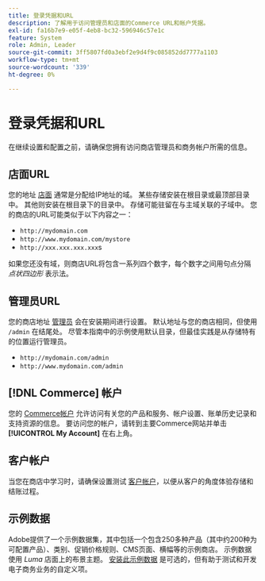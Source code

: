 ```yaml
---
title: 登录凭据和URL
description: 了解用于访问管理员和店面的Commerce URL和帐户凭据。
exl-id: fa16b7e9-e05f-4eb8-bc32-596946c57e1c
feature: System
role: Admin, Leader
source-git-commit: 3ff5807fd0a3ebf2e9d4f9c085852dd7777a1103
workflow-type: tm+mt
source-wordcount: '339'
ht-degree: 0%

---
```


# 登录凭据和URL

在继续设置和配置之前，请确保您拥有访问商店管理员和商务帐户所需的信息。

## 店面URL

您的地址 [店面](storefront.md) 通常是分配给IP地址的域。 某些存储安装在根目录或最顶部目录中。 其他则安装在根目录下的目录中。 存储可能驻留在与主域关联的子域中。 您的商店的URL可能类似于以下内容之一：

- `http://mydomain.com`
- `http://www.mydomain.com/mystore`
- `http://xxx.xxx.xxx.xxx`s

如果您还没有域，则商店URL将包含一系列四个数字，每个数字之间用句点分隔 _点状四边形_ 表示法。

## 管理员URL

您的商店地址 [管理员](admin.md) 会在安装期间进行设置。 默认地址与您的商店相同，但使用 `/admin` 在结尾处。 尽管本指南中的示例使用默认目录，但最佳实践是从存储特有的位置运行管理员。

- `http://mydomain.com/admin`
- `http://www.mydomain.com/admin`

## [!DNL Commerce] 帐户

您的 [Commerce帐户](commerce-account-create.md) 允许访问有关您的产品和服务、帐户设置、账单历史记录和支持资源的信息。 要访问您的帐户，请转到主要Commerce网站并单击 **[!UICONTROL My Account]** 在右上角。

## 客户帐户

当您在商店中学习时，请确保设置测试 [客户帐户](../customers/account-dashboard.md)，以便从客户的角度体验存储和结账过程。

## 示例数据

Adobe提供了一个示例数据集，其中包括一个包含250多种产品（其中约200种为可配置产品）、类别、促销价格规则、CMS页面、横幅等的示例商店。 示例数据使用 _Luma_ 店面上的布景主题。 [安装此示例数据](https://experienceleague.adobe.com/docs/commerce-operations/installation-guide/next-steps/sample-data/overview.html) 是可选的，但有助于测试和开发电子商务业务的自定义项。
